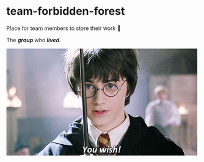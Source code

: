 # team-forbidden-forest 

Place for team members to store their work :evergreen_tree:

The <strong><em>group</em></strong> who <strong><em>lived</em></strong>.


![](source.gif)

